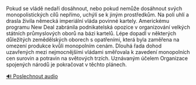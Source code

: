 
Pokud se vládě nedaří dosáhnout, nebo pokud nemůže dosáhnout svých monopolistických cílů nepřímo, uchýlí se k jiným prostředkům. Na poli uhlí a drasla živila německá imperiální vláda povinné kartely. Americkému programu New Deal zabránila podnikatelská opozice v organizování velkých státních průmyslových oborů na bázi kartelů. Lépe dopadl v některých důležitých zemědělských oborech s opatřeními, která byla zaměřena na omezení produkce kvůli monopolním cenám. Dlouhá řada dohod uzavřených mezi nejmocnějšími vládami směřovala k zavedení monopolních cen surovin a potravin na světových trzích. Uznávaným účelem Organizace spojených národů je pokračovat v těchto plánech.

[🔊 Poslechnout audio](/data/7-paragraphs/audio/chapter_67/para_011-Pokud-se-vld-neda-doshnout-nebo-pokud-neme.mp3)
